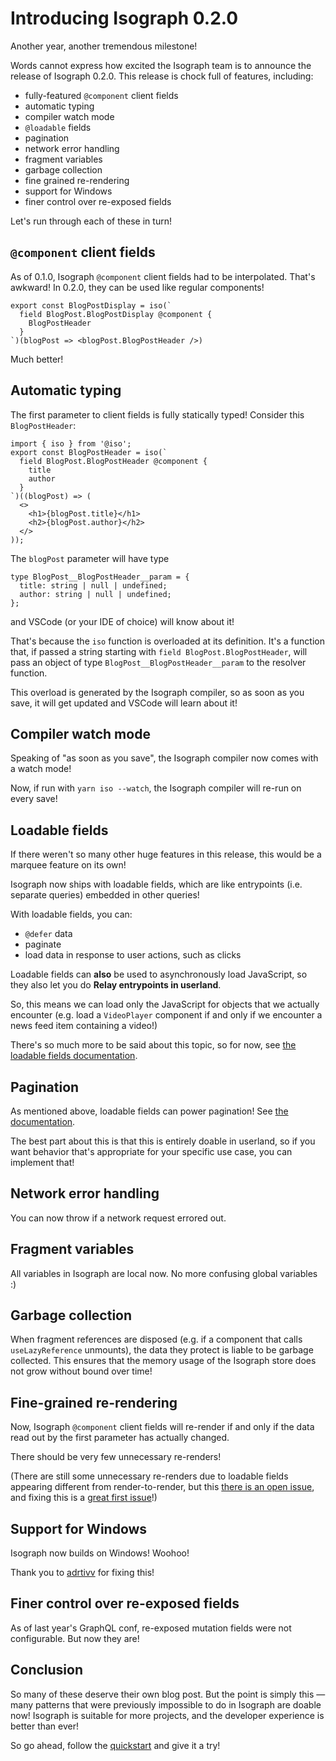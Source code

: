 # Introducing Isograph 0.2.0

Another year, another tremendous milestone!

Words cannot express how excited the Isograph team is to announce the release of Isograph 0.2.0. This release is chock full of features, including:

- fully-featured `@component` client fields
- automatic typing
- compiler watch mode
- `@loadable` fields
- pagination
- network error handling
- fragment variables
- garbage collection
- fine grained re-rendering
- support for Windows
- finer control over re-exposed fields

Let's run through each of these in turn!

<!-- truncate -->

## `@component` client fields

As of 0.1.0, Isograph `@component` client fields had to be interpolated. That's awkward! In 0.2.0, they can be used like regular components!

```
export const BlogPostDisplay = iso(`
  field BlogPost.BlogPostDisplay @component {
    BlogPostHeader
  }
`)(blogPost => <blogPost.BlogPostHeader />)
```

Much better!

## Automatic typing

The first parameter to client fields is fully statically typed! Consider this `BlogPostHeader`:

```tsx
import { iso } from '@iso';
export const BlogPostHeader = iso(`
  field BlogPost.BlogPostHeader @component { 
    title
    author
  }
`)((blogPost) => (
  <>
    <h1>{blogPost.title}</h1>
    <h2>{blogPost.author}</h2>
  </>
));
```

The `blogPost` parameter will have type

```tsx
type BlogPost__BlogPostHeader__param = {
  title: string | null | undefined;
  author: string | null | undefined;
};
```

and VSCode (or your IDE of choice) will know about it!

That's because the `iso` function is overloaded at its definition. It's a function that, if passed a string starting with `field BlogPost.BlogPostHeader`, will pass an object of type `BlogPost__BlogPostHeader__param` to the resolver function.

This overload is generated by the Isograph compiler, so as soon as you save, it will get updated and VSCode will learn about it!

## Compiler watch mode

Speaking of "as soon as you save", the Isograph compiler now comes with a watch mode!

Now, if run with `yarn iso --watch`, the Isograph compiler will re-run on every save!

## Loadable fields

If there weren't so many other huge features in this release, this would be a marquee feature on its own!

Isograph now ships with loadable fields, which are like entrypoints (i.e. separate queries) embedded in other queries!

With loadable fields, you can:

- `@defer` data
- paginate
- load data in response to user actions, such as clicks

Loadable fields can **also** be used to asynchronously load JavaScript, so they also let you do **Relay entrypoints in userland**.

So, this means we can load only the JavaScript for objects that we actually encounter (e.g. load a `VideoPlayer` component if and only if we encounter a news feed item containing a video!)

There's so much more to be said about this topic, so for now, see [the loadable fields documentation](/docs/loadable-fields).

## Pagination

As mentioned above, loadable fields can power pagination! See [the documentation](/docs/pagination).

The best part about this is that this is entirely doable in userland, so if you want behavior that's appropriate for your specific use case, you can implement that!

## Network error handling

You can now throw if a network request errored out.

## Fragment variables

All variables in Isograph are local now. No more confusing global variables :)

## Garbage collection

When fragment references are disposed (e.g. if a component that calls `useLazyReference` unmounts), the data they protect is liable to be garbage collected. This ensures that the memory usage of the Isograph store does not grow without bound over time!

## Fine-grained re-rendering

Now, Isograph `@component` client fields will re-render if and only if the data read out by the first parameter has actually changed.

There should be very few unnecessary re-renders!

(There are still some unnecessary re-renders due to loadable fields appearing different from render-to-render, but this [there is an open issue](https://github.com/isographlabs/isograph/issues/92), and fixing this is a [great first issue](https://github.com/isographlabs/isograph/labels/good%20first%20issue)!)

## Support for Windows

Isograph now builds on Windows! Woohoo!

Thank you to [adrtivv](https://github.com/adrtivv) for fixing this!

## Finer control over re-exposed fields

As of last year's GraphQL conf, re-exposed mutation fields were not configurable. But now they are!

## Conclusion

So many of these deserve their own blog post. But the point is simply this — many patterns that were previously impossible to do in Isograph are doable now! Isograph is suitable for more projects, and the developer experience is better than ever!

So go ahead, follow the [quickstart](/docs/quickstart) and give it a try!
